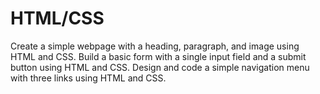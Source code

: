 # HTML/CSS
Create a simple webpage with a heading, paragraph, and image using HTML and CSS. Build a basic form with a single input field and a submit button using HTML and CSS. Design and code a simple navigation menu with three links using HTML and CSS.
